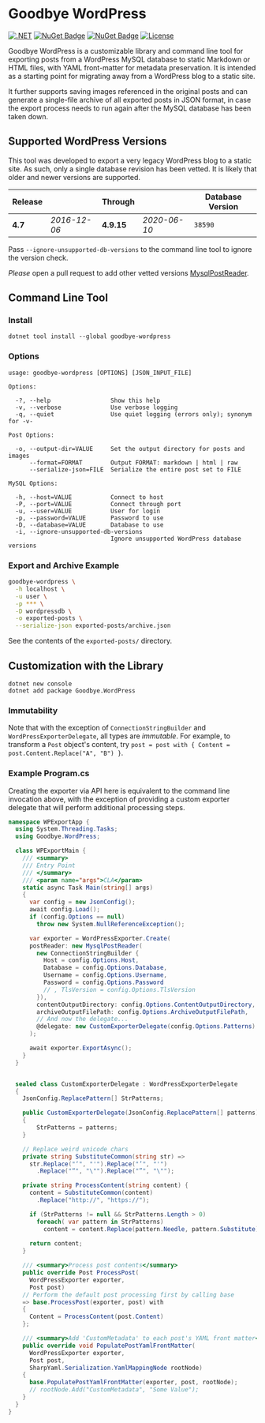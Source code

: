 # Goodbye WordPress

[![.NET](https://github.com/abock/goodbye-wordpress/actions/workflows/dotnet.yml/badge.svg)](https://github.com/abock/goodbye-wordpress/actions/workflows/dotnet.yml)
[![NuGet Badge](https://buildstats.info/nuget/goodbye-wordpress)](https://www.nuget.org/packages/goodbye-wordpress/)
[![NuGet Badge](https://buildstats.info/nuget/Goodbye.WordPress)](https://www.nuget.org/packages/Goodbye.WordPress/)
[![License](https://img.shields.io/badge/license-MIT%20License-blue.svg)](LICENSE)

Goodbye WordPress is a customizable library and command line tool for exporting posts from a WordPress MySQL database to static Markdown or HTML files, with YAML front-matter for metadata preservation. It is intended as a starting point for migrating away from a WordPress blog to a static site.

It further supports saving images referenced in the original posts and can generate a single-file archive of all exported posts in JSON format, in case the export process needs to run again after the MySQL database has been taken down.

## Supported WordPress Versions

This tool was developed to export a very legacy WordPress blog to a static site. As such, only a single database revision has been vetted. It is likely that older and newer versions are supported.

| Release      |              | Through      |              | Database Version |
| ------------ | ------------ | ------------ | ------------ | ---------------- |
| **4.7**      | _2016-12-06_ | **4.9.15**   | _2020-06-10_ | `38590`          |

Pass `--ignore-unsupported-db-versions` to the command line tool to ignore the version check.

_Please_ open a pull request to add other vetted versions [MysqlPostReader](Goodbye.WordPress/MysqlPostReader.cs#L20).

## Command Line Tool

### Install

```
dotnet tool install --global goodbye-wordpress
```

### Options

```
usage: goodbye-wordpress [OPTIONS] [JSON_INPUT_FILE]

Options:

  -?, --help                 Show this help
  -v, --verbose              Use verbose logging
  -q, --quiet                Use quiet logging (errors only); synonym for -v-

Post Options:

  -o, --output-dir=VALUE     Set the output directory for posts and images
      --format=FORMAT        Output FORMAT: markdown | html | raw
      --serialize-json=FILE  Serialize the entire post set to FILE

MySQL Options:

  -h, --host=VALUE           Connect to host
  -P, --port=VALUE           Connect through port
  -u, --user=VALUE           User for login
  -p, --password=VALUE       Password to use
  -D, --database=VALUE       Database to use
  -i, --ignore-unsupported-db-versions
                             Ignore unsupported WordPress database versions
```

### Export and Archive Example

```bash
goodbye-wordpress \
  -h localhost \
  -u user \
  -p *** \
  -D wordpressdb \
  -o exported-posts \
  --serialize-json exported-posts/archive.json
```

See the contents of the `exported-posts/` directory.

## Customization with the Library

```
dotnet new console
dotnet add package Goodbye.WordPress
```

### Immutability

Note that with the exception of `ConnectionStringBuilder` and `WordPressExporterDelegate`, all types are _immutable_. For example, to transform a `Post` object's content, try `post = post with { Content = post.Content.Replace("A", "B") }`.

### Example Program.cs

Creating the exporter via API here is equivalent to the command line invocation above, with the exception of providing a custom exporter delegate that will perform additional processing steps.

```csharp
namespace WPExportApp {
  using System.Threading.Tasks;
  using Goodbye.WordPress;

  class WPExportMain {
    /// <summary>
    /// Entry Point
    /// </summary>
    /// <param name="args">CLA</param>
    static async Task Main(string[] args)
    {
      var config = new JsonConfig();
      await config.Load();
      if (config.Options == null)
        throw new System.NullReferenceException();

      var exporter = WordPressExporter.Create(
      postReader: new MysqlPostReader(
        new ConnectionStringBuilder {
          Host = config.Options.Host,
          Database = config.Options.Database,
          Username = config.Options.Username,
          Password = config.Options.Password
          // , TlsVersion = config.Options.TlsVersion
        }),
        contentOutputDirectory: config.Options.ContentOutputDirectory,
        archiveOutputFilePath: config.Options.ArchiveOutputFilePath,
        // And now the delegate...
        @delegate: new CustomExporterDelegate(config.Options.Patterns)
      );

      await exporter.ExportAsync();
    }
  }


  sealed class CustomExporterDelegate : WordPressExporterDelegate
  {
    JsonConfig.ReplacePattern[] StrPatterns;

    public CustomExporterDelegate(JsonConfig.ReplacePattern[] patterns)
    {
        StrPatterns = patterns;
    }

    // Replace weird unicode chars
    private string SubstituteCommon(string str) =>
      str.Replace("‘", "'").Replace("’", "'")
        .Replace("“", "\"").Replace("”", "\"");

    private string ProcessContent(string content) {
      content = SubstituteCommon(content)
        .Replace("http://", "https://");

      if (StrPatterns != null && StrPatterns.Length > 0)
        foreach( var pattern in StrPatterns)
          content = content.Replace(pattern.Needle, pattern.Substitute);
      
      return content;
    }

    /// <summary>Process post contents</summary>
    public override Post ProcessPost(
      WordPressExporter exporter,
      Post post)
    // Perform the default post processing first by calling base
    => base.ProcessPost(exporter, post) with
    {
      Content = ProcessContent(post.Content)
    };

    /// <summary>Add 'CustomMetadata' to each post's YAML front matter</summary>
    public override void PopulatePostYamlFrontMatter(
      WordPressExporter exporter,
      Post post,
      SharpYaml.Serialization.YamlMappingNode rootNode)
    {
      base.PopulatePostYamlFrontMatter(exporter, post, rootNode);
      // rootNode.Add("CustomMetadata", "Some Value");
    }
  }
}
```